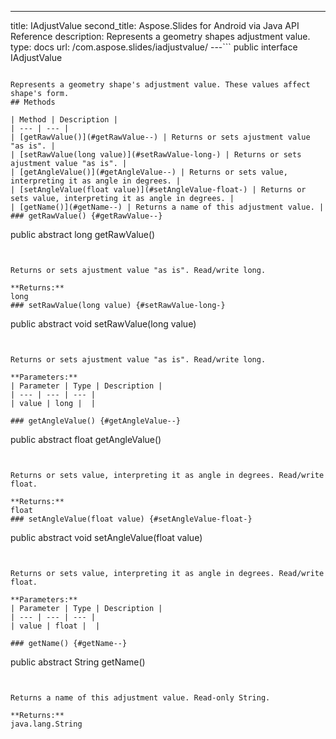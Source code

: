 ---
title: IAdjustValue
second_title: Aspose.Slides for Android via Java API Reference
description: Represents a geometry shapes adjustment value.
type: docs
url: /com.aspose.slides/iadjustvalue/
---```
public interface IAdjustValue
```

Represents a geometry shape's adjustment value. These values affect shape's form.
## Methods

| Method | Description |
| --- | --- |
| [getRawValue()](#getRawValue--) | Returns or sets ajustment value "as is". |
| [setRawValue(long value)](#setRawValue-long-) | Returns or sets ajustment value "as is". |
| [getAngleValue()](#getAngleValue--) | Returns or sets value, interpreting it as angle in degrees. |
| [setAngleValue(float value)](#setAngleValue-float-) | Returns or sets value, interpreting it as angle in degrees. |
| [getName()](#getName--) | Returns a name of this adjustment value. |
### getRawValue() {#getRawValue--}
```
public abstract long getRawValue()
```


Returns or sets ajustment value "as is". Read/write long.

**Returns:**
long
### setRawValue(long value) {#setRawValue-long-}
```
public abstract void setRawValue(long value)
```


Returns or sets ajustment value "as is". Read/write long.

**Parameters:**
| Parameter | Type | Description |
| --- | --- | --- |
| value | long |  |

### getAngleValue() {#getAngleValue--}
```
public abstract float getAngleValue()
```


Returns or sets value, interpreting it as angle in degrees. Read/write float.

**Returns:**
float
### setAngleValue(float value) {#setAngleValue-float-}
```
public abstract void setAngleValue(float value)
```


Returns or sets value, interpreting it as angle in degrees. Read/write float.

**Parameters:**
| Parameter | Type | Description |
| --- | --- | --- |
| value | float |  |

### getName() {#getName--}
```
public abstract String getName()
```


Returns a name of this adjustment value. Read-only String.

**Returns:**
java.lang.String
